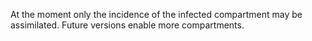 At the moment only the incidence of the infected compartment may be assimilated.
Future versions enable more compartments.
